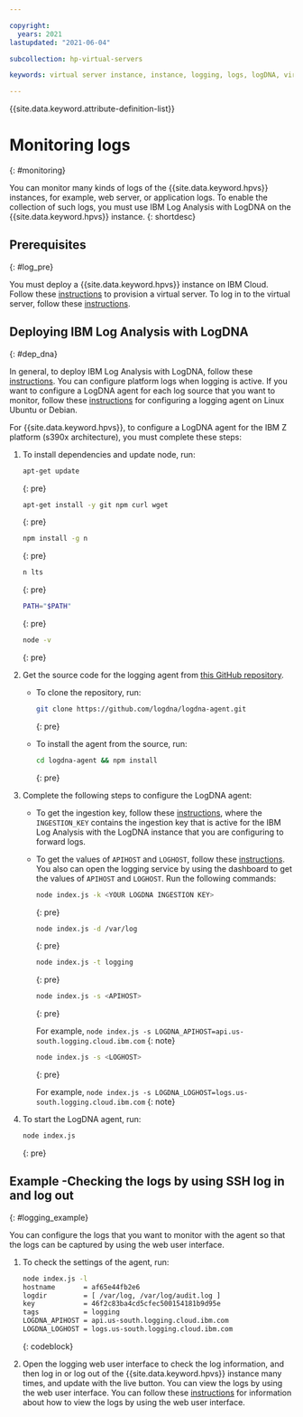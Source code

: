 ```yaml
---

copyright:
  years: 2021
lastupdated: "2021-06-04"

subcollection: hp-virtual-servers

keywords: virtual server instance, instance, logging, logs, logDNA, virtual server

---
```


{{site.data.keyword.attribute-definition-list}}


# Monitoring logs
{: #monitoring}

You can monitor many kinds of logs of the {{site.data.keyword.hpvs}} instances, for example, web server, or application logs. To enable the collection of such logs, you must use IBM Log Analysis with LogDNA on the {{site.data.keyword.hpvs}} instance.
{: shortdesc}

## Prerequisites
{: #log_pre}

You must deploy a {{site.data.keyword.hpvs}} instance on IBM Cloud. Follow these [instructions](/docs/hp-virtual-servers?topic=hp-virtual-servers-provision) to provision a virtual server. To log in to the virtual server, follow these [instructions](https://cloud.ibm.com/docs/hp-virtual-servers?topic=hp-virtual-servers-connect_vs).


## Deploying IBM Log Analysis with LogDNA
{: #dep_dna}

In general, to deploy IBM Log Analysis with LogDNA, follow these [instructions](https://cloud.ibm.com/docs/log-analysis?topic=log-analysis-provision). You can configure platform logs when logging is active. If you want to configure a LogDNA agent for each log source that you want to monitor, follow these [instructions](https://cloud.ibm.com/docs/log-analysis?topic=log-analysis-config_agent_linux) for configuring a logging agent on Linux Ubuntu or Debian. 

For {{site.data.keyword.hpvs}}, to configure a LogDNA agent for the IBM Z platform (s390x architecture), you must complete these steps:


1. To install dependencies and update node, run:
   ```sh
   apt-get update
   ```
   {: pre}

   ```sh
   apt-get install -y git npm curl wget
   ```
   {: pre}

   ```sh
   npm install -g n
   ```
   {: pre}

   ```sh
   n lts
   ```
   {: pre}

   ```sh
   PATH="$PATH"
   ```
   {: pre}

   ```sh
   node -v
   ```
   {: pre}

2. Get the source code for the logging agent from [this GitHub repository](https://github.com/logdna/logdna-agent).
   - To clone the repository, run:
     ```sh
     git clone https://github.com/logdna/logdna-agent.git
     ```
     {: pre}

   - To install the agent from the source, run:
     ```sh
     cd logdna-agent && npm install
     ```
     {: pre}

3. Complete the following steps to configure the LogDNA agent:    
   - To get the ingestion key, follow these [instructions](https://cloud.ibm.com/docs/log-analysis?topic=log-analysis-ingestion_key), where the `INGESTION_KEY` contains the ingestion key that is active for the IBM Log Analysis with the LogDNA instance that you are configuring to forward logs.
   - To get the values of `APIHOST` and `LOGHOST`, follow these [instructions](https://cloud.ibm.com/docs/log-analysis?topic=log-analysis-config_agent_linux). You also can open the logging service by using the dashboard to get the values of `APIHOST` and `LOGHOST`. Run the following commands:
     ```sh
     node index.js -k <YOUR LOGDNA INGESTION KEY>
     ```
     {: pre}

     ```sh
     node index.js -d /var/log
     ```
     {: pre}

     ```sh
     node index.js -t logging
     ```
     {: pre}

     ```sh
     node index.js -s <APIHOST>   
     ```
     {: pre}

     For example, `node index.js -s LOGDNA_APIHOST=api.us-south.logging.cloud.ibm.com`
     {: note}

     ```sh
     node index.js -s <LOGHOST>
     ```
     {: pre}

     For example, `node index.js -s LOGDNA_LOGHOST=logs.us-south.logging.cloud.ibm.com`
     {: note}

4. To start the LogDNA agent, run:
   ```sh
   node index.js
   ```
   {: pre}


## Example -Checking the logs by using SSH log in and log out
{: #logging_example}

You can configure the logs that you want to monitor with the agent so that the logs can be captured by using the web user interface.

1. To check the settings of the agent, run:
   ```sh
   node index.js -l
   hostname       = af65e44fb2e6
   logdir         = [ /var/log, /var/log/audit.log ]
   key            = 46f2c83ba4cd5cfec500154181b9d95e
   tags           = logging
   LOGDNA_APIHOST = api.us-south.logging.cloud.ibm.com
   LOGDNA_LOGHOST = logs.us-south.logging.cloud.ibm.com

   ```
   {: codeblock}

2. Open the logging web user interface to check the log information, and then log in or log out of the {{site.data.keyword.hpvs}} instance many times, and update with the live button. You can view the logs by using the web user interface. You can follow these [instructions](https://cloud.ibm.com/docs/log-analysis?topic=log-analysis-view_logs) for information about how to view the logs by using the web user interface.
